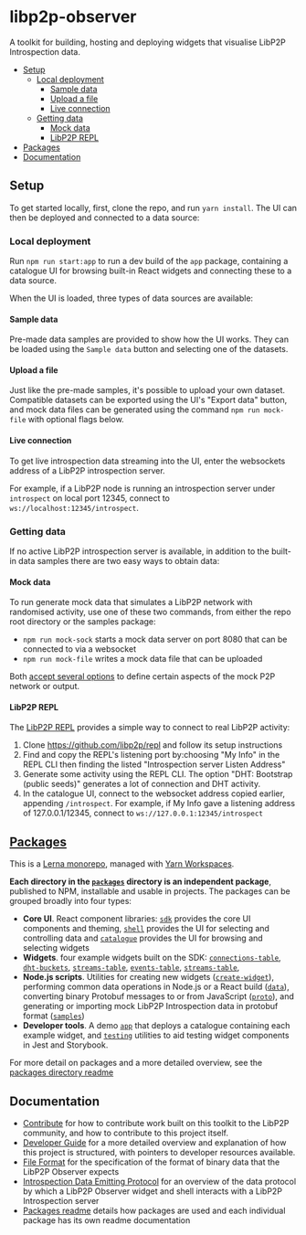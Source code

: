 # libp2p-observer

A toolkit for building, hosting and deploying widgets that visualise LibP2P Introspection data.

<!-- MarkdownTOC -->

- [Setup](#setup)
  - [Local deployment](#local-deployment)
    - [Sample data](#sample-data)
    - [Upload a file](#upload-a-file)
    - [Live connection](#live-connection)
  - [Getting data](#getting-data)
    - [Mock data](#mock-data)
    - [LibP2P REPL](#libp2p-repl)
- [Packages](#packages)
- [Documentation](#documentation)

<!-- /MarkdownTOC -->


<a id="setup"></a>
## Setup

To get started locally, first, clone the repo, and run `yarn install`. The UI can then be deployed and connected to a data source:

<a id="local-deployment"></a>
### Local deployment

Run `npm run start:app` to run a dev build of the `app` package, containing a catalogue UI for browsing built-in React widgets and connecting these to a data source.

When the UI is loaded, three types of data sources are available:

<a id="sample-data"></a>
#### Sample data

Pre-made data samples are provided to show how the UI works. They can be loaded using the `Sample data` button and selecting one of the datasets.

<a id="upload-a-file"></a>
#### Upload a file

Just like the pre-made samples, it's possible to upload your own dataset. Compatible datasets can be exported using the UI's "Export data" button, and mock data files can be generated using the command `npm run mock-file` with optional flags below.

<a id="live-connection"></a>
#### Live connection

To get live introspection data streaming into the UI, enter the websockets address of a LibP2P introspection server.

For example, if a LibP2P node is running an introspection server under `introspect` on local port 12345, connect to `ws://localhost:12345/introspect`.

<a id="getting-data"></a>
### Getting data

If no active LibP2P introspection server is available, in addition to the built-in data samples there are two easy ways to obtain data:

<a id="mock-data"></a>
#### Mock data

To run generate mock data that simulates a LibP2P network with randomised activity, use one of these two commands, from either the repo root directory or the samples package: 

- `npm run mock-sock` starts a mock data server on port 8080 that can be connected to via a websocket 
- `npm run mock-file` writes a mock data file that can be uploaded

Both [accept several options](packages/samples/readme.md) to define certain aspects of the mock P2P network or output.

<a id="libp2p-repl"></a>
#### LibP2P REPL

The [LibP2P REPL](https://github.com/libp2p/repl) provides a simple way to connect to real LibP2P activity:

 1. Clone https://github.com/libp2p/repl and follow its setup instructions
 2. Find and copy the REPL's listening port by:choosing "My Info" in the REPL CLI then finding the listed "Introspection server Listen Address"
 3. Generate some activity using the REPL CLI. The option "DHT: Bootstrap (public seeds)" generates a lot of connection and DHT activity.
 4. In the catalogue UI, connect to the websocket address copied earlier, appending `/introspect`. For example, if My Info gave a listening address of 127.0.0.1/12345, connect to `ws://127.0.0.1:12345/introspect`

<a id="packages"></a>
## [Packages](packages)

This is a [Lerna monorepo](https://github.com/lerna/lerna), managed with [Yarn Workspaces](https://yarnpkg.com/lang/en/docs/workspaces/).

**Each directory in the [`packages`](packages) directory is an independent package**, published to NPM, installable and usable in projects. The packages can be grouped broadly into four types:

 - **Core UI**. React component libraries: [`sdk`](packages/sdk) provides the core UI components and theming, [`shell`](packages/shell) provides the UI for selecting and controlling data and [`catalogue`](packages/catalogue) provides the UI for browsing and selecting widgets
 - **Widgets**. four example widgets built on the SDK: [`connections-table`](packages/connections-table), [`dht-buckets`](packages/dht-buckets), [`streams-table`](packages/streams-table), [`events-table`](packages/events-table), [`streams-table`](packages/streams-table),
 - **Node.js scripts**. Utilities for creating new widgets ([`create-widget`](packages/create-widget)), performing common data operations in Node.js or a React build ([`data`](packages/data)), converting binary Protobuf messages to or from JavaScript ([`proto`](packages/proto)), and generating or importing mock LibP2P Introspection data in protobuf format ([`samples`](packages/samples))
 - **Developer tools**. A demo [`app`](packages/app) that deploys a catalogue containing each example widget, and [`testing`](packages/testing) utilities to aid testing widget components in Jest and Storybook.

For more detail on packages and a more detailed overview, see the [packages directory readme](packages)

<a id="documentation"></a>
## Documentation

 - [Contribute](docs/contribute.md) for how to contribute work built on this toolkit to the LibP2P community, and how to contribute to this project itself.
 - [Developer Guide](docs/developer-guide.md) for a more detailed overview and explanation of how this project is structured, with pointers to developer resources available.
 - [File Format](docs/file-format.md) for the specification of the format of binary data that the LibP2P Observer expects
 - [Introspection Data Emitting Protocol](docs/introspection-data-emitting-protocol.md) for an overview of the data protocol by which a LibP2P Observer widget and shell interacts with a LibP2P Introspection server
 - [Packages readme](packages) details how packages are used and each individual package has its own readme documentation
